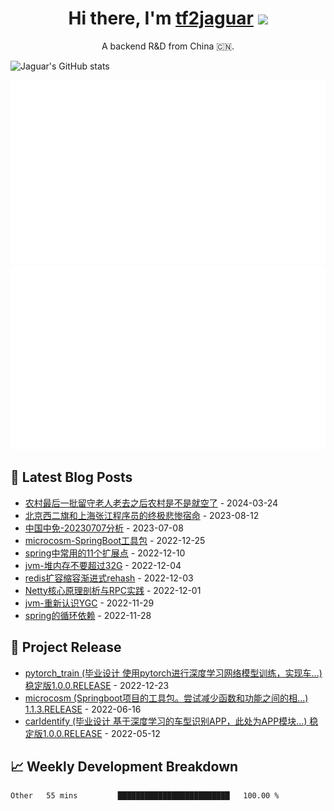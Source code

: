 <h1 align="center">Hi there, I'm <a href="https://tf2jaguar.github.io/" target="_blank">tf2jaguar</a> <img
src="https://github.com/blackcater/blackcater/raw/main/images/Hi.gif" height="32" /></h1>

<p align="center">A backend R&D from China 🇨🇳.</p>

<!-- github_readme_stats starts -->
![Jaguar's GitHub stats](https://github-readme-stats.vercel.app/api?username=tf2jaguar&count_private=true&show_icons=true&bg_color=30,e96443,904e95&icon_color=fff&&title_color=fff&text_color=fff)
<!-- github_readme_stats ends -->

<!-- custom_generate_github_stats starts -->
![](https://raw.githubusercontent.com/tf2jaguar/tf2jaguar/main/generated/overview.svg)
![](https://raw.githubusercontent.com/tf2jaguar/tf2jaguar/main/generated/languages.svg)
<!-- custom_generate_github_stats ends -->

## 📝 Latest Blog Posts

<!-- recent_blogs starts -->
* <a href='https://tf2jaguar.github.io/shanxi-rural-elderly-empty.html' target='_blank'>农村最后一批留守老人老去之后农村是不是就空了</a> - 2024-03-24
* <a href='https://tf2jaguar.github.io/life-beijing-shanghai-programer.html' target='_blank'>北京西二旗和上海张江程序员的终极悲惨宿命</a> - 2023-08-12
* <a href='https://tf2jaguar.github.io/sh601888-20230707.html' target='_blank'>中国中免-20230707分析</a> - 2023-07-08
* <a href='https://tf2jaguar.github.io/project-microcosm.html' target='_blank'>microcosm-SpringBoot工具包</a> - 2022-12-25
* <a href='https://tf2jaguar.github.io/srping-extension-point.html' target='_blank'>spring中常用的11个扩展点</a> - 2022-12-10
* <a href='https://tf2jaguar.github.io/jvm-heap-size.html' target='_blank'>jvm-堆内存不要超过32G</a> - 2022-12-04
* <a href='https://tf2jaguar.github.io/redis-progressive-rehash.html' target='_blank'>redis扩容缩容渐进式rehash</a> - 2022-12-03
* <a href='https://tf2jaguar.github.io/principle-of-netty-rpc-practice.html' target='_blank'>Netty核心原理剖析与RPC实践</a> - 2022-12-01
* <a href='https://tf2jaguar.github.io/jvm-gc-ygc.html' target='_blank'>jvm-重新认识YGC</a> - 2022-11-29
* <a href='https://tf2jaguar.github.io/spring-circular-dependency.html' target='_blank'>spring的循环依赖</a> - 2022-11-28
<!-- recent_blogs ends -->

## 🎯 Project Release

<!-- github_recent_releases starts -->
* <a href='https://github.com/tf2jaguar/pytorch_train/releases/tag/1.0.0.RELEASE' target='_blank'>pytorch_train (毕业设计 使用pytorch进行深度学习网络模型训练，实现车...) 稳定版1.0.0.RELEASE</a> - 2022-12-23
* <a href='https://github.com/tf2jaguar/microcosm/releases/tag/1.1.3.RELEASE' target='_blank'>microcosm (Springboot项目的工具包。尝试减少函数和功能之间的相...) 1.1.3.RELEASE</a> - 2022-06-16
* <a href='https://github.com/tf2jaguar/carIdentify/releases/tag/1.0.0.RELEASE' target='_blank'>carIdentify (毕业设计 基于深度学习的车型识别APP，此处为APP模块...) 稳定版1.0.0.RELEASE</a> - 2022-05-12
<!-- github_recent_releases ends -->

## 📈 Weekly Development Breakdown

<!--START_SECTION:waka-->

```txt
Other   55 mins         █████████████████████████   100.00 %
```

<!--END_SECTION:waka-->

